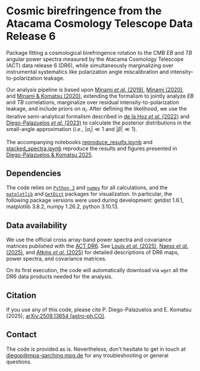# Cosmic birefringence from the Atacama Cosmology Telescope Data Release 6

Package fitting a cosmological birefringence rotation to the CMB $EB$ and $TB$ angular power spectra measured by the Atacama Cosmology Telescope (ACT) data release 6 (DR6), while simultaneously marginalizing over instrumental systematics like polarization angle miscalibration and intensity-to-polarization leakage.

Our analysis pipeline is based upon [Minami *et al.* (2019)](https://academic.oup.com/ptep/article/2019/8/083E02/5546030), [Minami (2020)](https://academic.oup.com/ptep/article/2020/6/063E01/5854622), and [Minami & Komatsu (2020)](https://academic.oup.com/ptep/article/2020/10/103E02/5896539), extending the formalism to jointly analyze $EB$ and $TB$ correlations, marginalize over residual intensity-to-polarization leakage, and include priors on $\alpha_i$. After defining the likelihood, we use the iterative semi-analytical formalism described in [de la Hoz *et al.* (2022)](https://doi.org/10.1088/1475-7516/2022/03/032) and [Diego-Palazuelos *et al.* (2023)](https://iopscience.iop.org/article/10.1088/1475-7516/2023/01/044) to calculate the posterior distributions in the small-angle approximation (*i.e.*, $|\alpha_i|\ll1$ and $|\beta|\ll1$).

The accompanying notebooks [reproduce_results.ipynb](reproduce_results.ipynb) and [stacked_spectra.ipynb](stacked_spectra.ipynb) reproduce the results and figures presented in [Diego-Palazuelos & Komatsu 2025](https://arxiv.org/abs/2509.13654).

## Dependencies
The code relies on [``Python 3``](https://www.python.org/) and [``numpy``](https://numpy.org/) for all calculations, and the [``matplotlib``](https://matplotlib.org/) and [``GetDist``](https://getdist.readthedocs.io/en/latest/) packages for visualization. In particular, the following package versions were used during development: getdist 1.6.1, matplotlib 3.8.2, numpy 1.26.2, python 3.10.13.

## Data availability
We use the official cross array-band power spectra and covariance matrices published with the [ACT DR6](https://act.princeton.edu/act-dr6-data-products). See [Louis *et al.* (2025)](https://arxiv.org/abs/2503.14452), [Naess *et al.* (2025)](https://arxiv.org/abs/2503.14451), and [Atkins *et al.* (2025)](https://iopscience.iop.org/article/10.1088/1475-7516/2025/05/015) for detailed descriptions of DR6 maps, power spectra, and covariance matrices.

On its first execution, the code will automatically download via ``wget`` all the DR6 data products needed for the analysis. 

## Citation
If you use any of this code, please cite P. Diego-Palazuelos and E. Komatsu (2025), [arXiv:2509.13654 [astro-ph.CO]](https://arxiv.org/abs/2509.13654).

## Contact
The code is provided as is. Nevertheless, don't hesitate to get in touch at diegop@mpa-garching.mpg.de for any troubleshooting or general questions.
